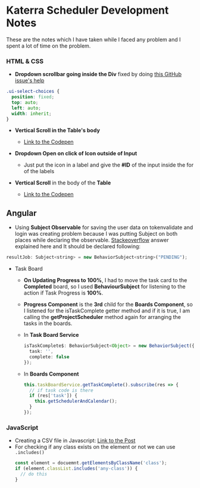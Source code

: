 # Katerra Scheduler Development Notes

These are the notes which I have taken while I faced any problem and I spent a lot of time on the problem.

### HTML & CSS

- **Dropdown scrollbar going inside the Div** fixed by doing [this GitHub issue's help](https://github.com/angular-ui/ui-select/issues/308)

```css
.ui-select-choices {
  position: fixed;
  top: auto;
  left: auto;
  width: inherit;
}
```

- **Vertical Scroll in the Table\'s body**

  - [Link to the Codepen](https://codepen.io/paulobrien/pen/NvxNyY)

- **Dropdown Open on click of Icon outside of Input**
  - Just put the icon in a label and give the **#ID** of the input inside the for of the labels
- **Vertical Scroll** in the body of the **Table**
  - [Link to the Codepen](https://codepen.io/lalitmee/pen/NEzZbW)

## Angular

- Using **Subject Observable** for saving the user data on tokenvalidate and login was creating problem because I was putting Subject on both places while declaring the observable. [Stackeoverflow](https://stackoverflow.com/questions/50099517/observable-next-is-not-a-function) answer explained here and It should be declared following:

```javascript
resultJob: Subject<string> = new BehaviorSubject<string>("PENDING");
```

- Task Board

  - **On Updating Progress to 100%**, I had to move the task card to the **Completed** board, so I used **BehaviourSubject** for listening to the action if Task Progress is **100%**.
  - **Progress Component** is the **3rd** child for the **Boards Component**, so I listened for the isTaskComplete getter method and if it is true, I am calling the **getProjectScheduler** method again for arranging the tasks in the boards.
  - In **Task Board Service**

    ```typescript
    isTaskComplete$: BehaviorSubject<Object> = new BehaviorSubject({
      task: '',
      complete: false
    });
    ```

  - In **Boards Component**

    ```typescript
    this.taskBoardService.getTaskComplete().subscribe(res => {
      // if task code is there
      if (res['task']) {
        this.getSchedulerAndCalendar();
      }
    });
    ```

### JavaScript

- Creating a CSV file in Javascript: [Link to the Post](https://code-maven.com/create-and-download-csv-with-javascript)
- For checking if any class exists on the element or not we can use `.includes()`
  ```javascript
  const element = docuemnt.getElementsByClassName('class');
  if (element.classList.includes('any-class')) {
    // do this
  }
  ```
